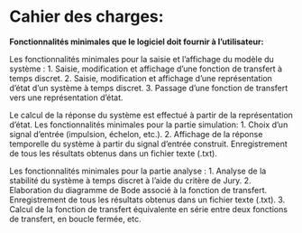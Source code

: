 # Cahier des charges:

 **Fonctionnalités minimales que le logiciel doit fournir à l’utilisateur:**
 
 Les fonctionnalités minimales pour la saisie et l’affichage du modèle du système :
    1. Saisie, modification et affichage d’une fonction de transfert à temps discret.
    2. Saisie, modification et affichage d’une représentation d’état d’un système à temps discret.
    3. Passage d’une fonction de transfert vers une représentation d’état.

 Le calcul de la réponse du système est effectué à partir de la représentation d’état. Les fonctionnalités minimales pour la partie simulation:
    1. Choix d’un signal d’entrée (impulsion, échelon, etc.).
    2. Affichage de la réponse temporelle du système à partir du signal d’entrée construit. Enregistrement de tous les résultats obtenus dans un fichier texte (.txt).
 
Les fonctionnalités minimales pour la partie analyse :
    1. Analyse de la stabilité du système à temps discret à l’aide du critère de Jury.
    2. Elaboration du diagramme de Bode associé à la fonction de transfert. Enregistrement de tous les résultats obtenus dans un fichier texte (.txt).
    3. Calcul de la fonction de transfert équivalente en série entre deux fonctions de transfert, en boucle fermée, etc.
